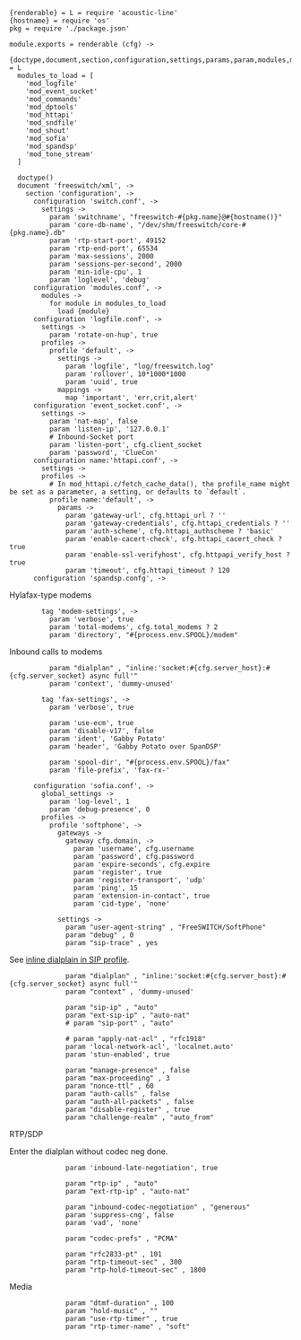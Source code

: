     {renderable} = L = require 'acoustic-line'
    {hostname} = require 'os'
    pkg = require './package.json'

    module.exports = renderable (cfg) ->
      {doctype,document,section,configuration,settings,params,param,modules,module,load,network_lists,list,node,global_settings,profiles,profile,mappings,map,context,extension,condition,action,macros,gateways,gateway,tag} = L
      modules_to_load = [
        'mod_logfile'
        'mod_event_socket'
        'mod_commands'
        'mod_dptools'
        'mod_httapi'
        'mod_sndfile'
        'mod_shout'
        'mod_sofia'
        'mod_spandsp'
        'mod_tone_stream'
      ]

      doctype()
      document 'freeswitch/xml', ->
        section 'configuration', ->
          configuration 'switch.conf', ->
            settings ->
              param 'switchname', "freeswitch-#{pkg.name}@#{hostname()}"
              param 'core-db-name', "/dev/shm/freeswitch/core-#{pkg.name}.db"
              param 'rtp-start-port', 49152
              param 'rtp-end-port', 65534
              param 'max-sessions', 2000
              param 'sessions-per-second', 2000
              param 'min-idle-cpu', 1
              param 'loglevel', 'debug'
          configuration 'modules.conf', ->
            modules ->
              for module in modules_to_load
                load {module}
          configuration 'logfile.conf', ->
            settings ->
              param 'rotate-on-hup', true
            profiles ->
              profile 'default', ->
                settings ->
                  param 'logfile', "log/freeswitch.log"
                  param 'rollover', 10*1000*1000
                  param 'uuid', true
                mappings ->
                  map 'important', 'err,crit,alert'
          configuration 'event_socket.conf', ->
            settings ->
              param 'nat-map', false
              param 'listen-ip', '127.0.0.1'
              # Inbound-Socket port
              param 'listen-port', cfg.client_socket
              param 'password', 'ClueCon'
          configuration name:'httapi.conf', ->
            settings ->
            profiles ->
              # In mod_httapi.c/fetch_cache_data(), the profile_name might be set as a parameter, a setting, or defaults to `default`.
              profile name:'default', ->
                params ->
                  param 'gateway-url', cfg.httapi_url ? ''
                  param 'gateway-credentials', cfg.httapi_credentials ? ''
                  param 'auth-scheme', cfg.httapi_authscheme ? 'basic'
                  param 'enable-cacert-check', cfg.httapi_cacert_check ? true
                  param 'enable-ssl-verifyhost', cfg.httpapi_verify_host ? true
                  param 'timeout', cfg.httapi_timeout ? 120
          configuration 'spandsp.confg', ->

Hylafax-type modems

            tag 'modem-settings', ->
              param 'verbose', true
              param 'total-modems', cfg.total_modems ? 2
              param 'directory', "#{process.env.SPOOL}/modem"

Inbound calls to modems

              param "dialplan" , "inline:'socket:#{cfg.server_host}:#{cfg.server_socket} async full'"
              param 'context', 'dummy-unused'

            tag 'fax-settings', ->
              param 'verbose', true

              param 'use-ecm', true
              param 'disable-v17', false
              param 'ident', 'Gabby Potato'
              param 'header', 'Gabby Potato over SpanDSP'

              param 'spool-dir', "#{process.env.SPOOL}/fax"
              param 'file-prefix', 'fax-rx-'

          configuration 'sofia.conf', ->
            global_settings ->
              param 'log-level', 1
              param 'debug-presence', 0
            profiles ->
              profile 'softphone', ->
                gateways ->
                  gateway cfg.domain, ->
                    param 'username', cfg.username
                    param 'password', cfg.password
                    param 'expire-seconds', cfg.expire
                    param 'register', true
                    param 'register-transport', 'udp'
                    param 'ping', 15
                    param 'extension-in-contact', true
                    param 'cid-type', 'none'

                settings ->
                  param "user-agent-string" , "FreeSWITCH/SoftPhone"
                  param "debug" , 0
                  param "sip-trace" , yes

See [inline dialplain in SIP profile](https://wiki.freeswitch.org/wiki/Misc._Dialplan_Tools_InlineDialplan#SIP_Profile).

                  param "dialplan" , "inline:'socket:#{cfg.server_host}:#{cfg.server_socket} async full'"
                  param "context" , 'dummy-unused'

                  param "sip-ip" , "auto"
                  param "ext-sip-ip" , "auto-nat"
                  # param "sip-port" , "auto"

                  # param "apply-nat-acl" , "rfc1918"
                  param 'local-network-acl', 'localnet.auto'
                  param 'stun-enabled', true

                  param "manage-presence" , false
                  param "max-proceeding" , 3
                  param "nonce-ttl" , 60
                  param "auth-calls" , false
                  param "auth-all-packets" , false
                  param "disable-register" , true
                  param "challenge-realm" , "auto_from"

RTP/SDP

Enter the dialplan without codec neg done.

                  param 'inbound-late-negotiation', true

                  param "rtp-ip" , "auto"
                  param "ext-rtp-ip" , "auto-nat"

                  param "inbound-codec-negotiation" , "generous"
                  param 'suppress-cng', false
                  param 'vad', 'none'

                  param "codec-prefs" , "PCMA"

                  param "rfc2833-pt" , 101
                  param "rtp-timeout-sec" , 300
                  param "rtp-hold-timeout-sec" , 1800

Media

                  param "dtmf-duration" , 100
                  param "hold-music" , ""
                  param "use-rtp-timer" , true
                  param "rtp-timer-name" , "soft"
